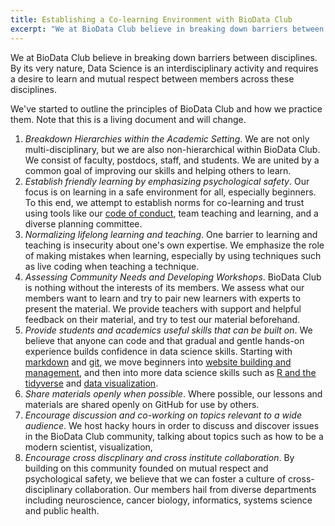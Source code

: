 ```yaml
---
title: Establishing a Co-learning Environment with BioData Club
excerpt: "We at BioData Club believe in breaking down barriers between disciplines. By its very nature, Data Science is an interdisciplinary activity and requires a desire to learn and mutual respect between members across these disciplines. "
---
```


We at BioData Club believe in breaking down barriers between disciplines. By its very nature, Data Science is an interdisciplinary activity and requires a desire to learn and mutual respect between members across these disciplines. 

We've started to outline the principles of BioData Club and how we practice them. Note that this is a living document and will change.

1. *Breakdown Hierarchies within the Academic Setting*. We are not only multi-disciplinary, but we are also non-hierarchical within BioData Club. We consist of faculty, postdocs, staff, and students. We are united by a common goal of improving our skills and helping others to learn. 
2. *Establish friendly learning by emphasizing psychological safety*. Our focus is on learning in a safe environment for all, especially beginners. To this end, we attempt to establish norms for co-learning and trust using tools like our [code of conduct](../code_of_conduct/), team teaching and learning, and a diverse planning committee.
3. *Normalizing lifelong learning and teaching*. One barrier to learning and teaching is insecurity about one's own expertise. We emphasize the role of making mistakes when learning, especially by using techniques such as live coding when teaching a technique. 
4. *Assessing Community Needs and Developing Workshops*. BioData Club is nothing without the interests of its members. We assess what our members want to learn and try to pair new learners with experts to present the material. We provide teachers with support and helpful feedback on their material, and try to test our material beforehand.
5. *Provide students and academics useful skills that can be built on*. We believe that anyone can code and that gradual and gentle hands-on experience builds confidence in data science skills. Starting with [markdown](https://github.com/laderast/magic-of-markdown) and [git](https://github.com/probinso/introduction-git), we move beginners into [website building and management](https://biodata-club.github.io/githubPagesTutorial/), and then into more data science skills such as [R and the tidyverse](https://www.datacamp.com/courses/rbootcamp) and [data visualization](https://apreshill.github.io/ohsu-biodatavis/slides.html). 
6. *Share materials openly when possible*. Where possible, our lessons and materials are shared openly on GitHub for use by others.
7. *Encourage discussion and co-working on topics relevant to a wide audience*. We host hacky hours in order to discuss and discover issues in the BioData Club community, talking about topics such as how to be a modern scientist, visualization, 
8. *Encourage cross discplinary and cross institute collaboration*. By building on this community founded on mutual respect and psychological safety, we believe that we can foster a culture of cross-disciplinary collaboration. Our members hail from diverse departments including neuroscience, cancer biology, informatics, systems science and public health. 